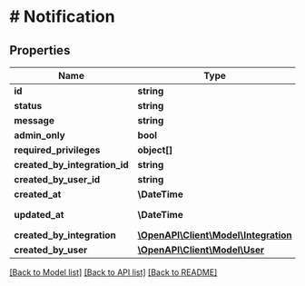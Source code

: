# # Notification

## Properties

Name | Type | Description | Notes
------------ | ------------- | ------------- | -------------
**id** | **string** |  | [optional]
**status** | **string** |  |
**message** | **string** |  |
**admin_only** | **bool** |  | [optional]
**required_privileges** | **object[]** |  | [optional]
**created_by_integration_id** | **string** |  | [optional]
**created_by_user_id** | **string** |  | [optional]
**created_at** | **\DateTime** |  | [readonly]
**updated_at** | **\DateTime** |  | [optional] [readonly]
**created_by_integration** | [**\OpenAPI\Client\Model\Integration**](Integration.md) |  | [optional]
**created_by_user** | [**\OpenAPI\Client\Model\User**](User.md) |  | [optional]

[[Back to Model list]](../../README.md#models) [[Back to API list]](../../README.md#endpoints) [[Back to README]](../../README.md)
